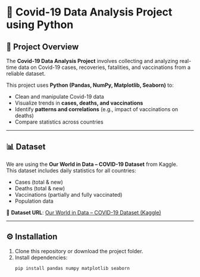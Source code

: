 # 🦠 Covid-19 Data Analysis Project using Python

## 📌 Project Overview
The **Covid-19 Data Analysis Project** involves collecting and analyzing real-time data on Covid-19 cases, recoveries, fatalities, and vaccinations from a reliable dataset.  

This project uses **Python (Pandas, NumPy, Matplotlib, Seaborn)** to:
- Clean and manipulate Covid-19 data  
- Visualize trends in **cases, deaths, and vaccinations**  
- Identify **patterns and correlations** (e.g., impact of vaccinations on deaths)  
- Compare statistics across countries  

---

## 📊 Dataset
We are using the **Our World in Data – COVID-19 Dataset** from Kaggle.  
This dataset includes daily statistics for all countries:
- Cases (total & new)  
- Deaths (total & new)  
- Vaccinations (partially and fully vaccinated)  
- Population data  

🔗 **Dataset URL**: [Our World in Data – COVID-19 Dataset (Kaggle)](https://www.kaggle.com/datasets/caesarmario/our-world-in-data-covid19-dataset)

---

## ⚙️ Installation

1. Clone this repository or download the project folder.
2. Install dependencies:
   ```bash
   pip install pandas numpy matplotlib seaborn
